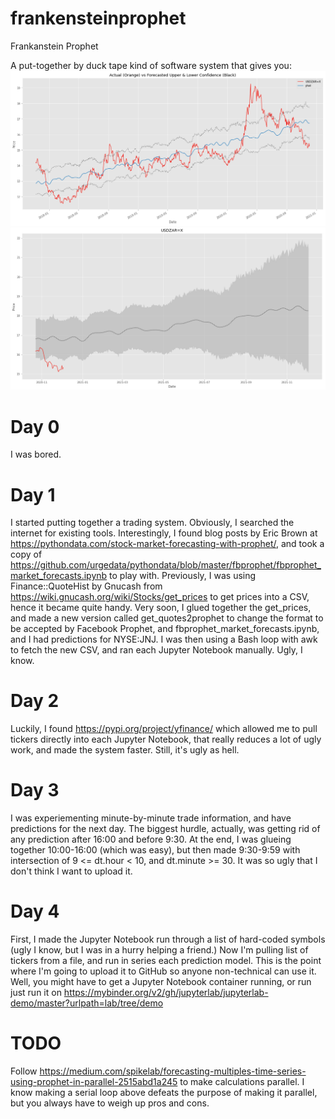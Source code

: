 # frankensteinprophet
Frankanstein Prophet

A put-together by duck tape kind of software system that gives you:
![](Screenshot%202020-12-03%20at%2011.48.06.png)
![](Screenshot%202020-12-03%20at%2011.45.32.png)

# Day 0
I was bored.

# Day 1
I started putting together a trading system. Obviously, I searched the internet for existing tools. Interestingly, I found blog posts by Eric Brown at https://pythondata.com/stock-market-forecasting-with-prophet/, and took a copy of https://github.com/urgedata/pythondata/blob/master/fbprophet/fbprophet_market_forecasts.ipynb to play with.
Previously, I was using Finance::QuoteHist by Gnucash from https://wiki.gnucash.org/wiki/Stocks/get_prices to get prices into a CSV, hence it became quite handy.
Very soon, I glued together the get_prices, and made a new version called get_quotes2prophet to change the format to be accepted by Facebook Prophet, and fbprophet_market_forecasts.ipynb, and I had predictions for NYSE:JNJ. I was then using a Bash loop with awk to fetch the new CSV, and ran each Jupyter Notebook manually. Ugly, I know.
# Day 2
Luckily, I found https://pypi.org/project/yfinance/ which allowed me to pull tickers directly into each Jupyter Notebook, that really reduces a lot of ugly work, and made the system faster. Still, it's ugly as hell.
# Day 3
I was experiementing minute-by-minute trade information, and have predictions for the next day. The biggest hurdle, actually, was getting rid of any prediction after 16:00 and before 9:30. At the end, I was glueing together 10:00-16:00 (which was easy), but then made 9:30-9:59 with intersection of 9 <= dt.hour < 10, and dt.minute >= 30. It was so ugly that I don't think I want to upload it.
# Day 4
First, I made the Jupyter Notebook run through a list of hard-coded symbols (ugly I know, but I was in a hurry helping a friend.) Now I'm pulling list of tickers from a file, and run in series each prediction model. This is the point where I'm going to upload it to GitHub so anyone non-technical can use it. Well, you might have to get a Jupyter Notebook container running, or run just run it on https://mybinder.org/v2/gh/jupyterlab/jupyterlab-demo/master?urlpath=lab/tree/demo

# TODO
Follow https://medium.com/spikelab/forecasting-multiples-time-series-using-prophet-in-parallel-2515abd1a245 to make calculations parallel. I know making a serial loop above defeats the purpose of making it parallel, but you always have to weigh up pros and cons.
